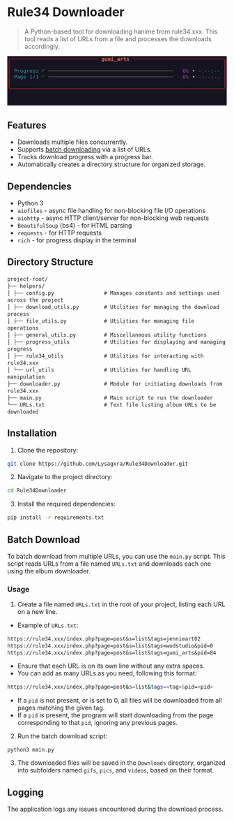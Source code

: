 # Rule34 Downloader

> A Python-based tool for downloading hanime from rule34.xxx. This tool reads a list of URLs from a file and processes the downloads accordingly.

![Demo](https://github.com/Lysagxra/Rule34Downloader/blob/66e57cd88fbbec617ba25f0f67c8fe8176c5a9bf/assets/demo.gif)

## Features

- Downloads multiple files concurrently.
- Supports [batch downloading](https://github.com/Lysagxra/Rule34Downloader/tree/main?tab=readme-ov-file#batch-download) via a list of URLs.
- Tracks download progress with a progress bar.
- Automatically creates a directory structure for organized storage.

## Dependencies

- Python 3
- `aiofiles` - async file handling for non-blocking file I/O operations
- `aiohttp` - async HTTP client/server for non-blocking web requests
- `BeautifulSoup` (bs4) - for HTML parsing
- `requests` - for HTTP requests
- `rich` - for progress display in the terminal

## Directory Structure

```
project-root/
├── helpers/
│ ├── config.py                # Manages constants and settings used across the project
│ ├── download_utils.py        # Utilities for managing the download process
│ ├── file_utils.py            # Utilities for managing file operations
│ ├── general_utils.py         # Miscellaneous utility functions
│ ├── progress_utils           # Utilities for displaying and managing progress
│ ├── rule34_utils             # Utilities for interacting with rule34.xxx
│ └── url_utils                # Utilities for handling URL manipulation
├── downloader.py              # Module for initiating downloads from rule34.xxx
├── main.py                    # Main script to run the downloader
└── URLs.txt                   # Text file listing album URLs to be downloaded
```

## Installation

1. Clone the repository:

```bash
git clone https://github.com/Lysagxra/Rule34Downloader.git
```

2. Navigate to the project directory:

```bash
cd Rule34Downloader
```

3. Install the required dependencies:

```bash
pip install -r requirements.txt
```

## Batch Download

To batch download from multiple URLs, you can use the `main.py` script. This script reads URLs from a file named `URLs.txt` and downloads each one using the album downloader.

### Usage

1. Create a file named `URLs.txt` in the root of your project, listing each URL on a new line.

- Example of `URLs.txt`:

```
https://rule34.xxx/index.php?page=post&s=list&tags=jennieart02
https://rule34.xxx/index.php?page=post&s=list&tags=wodstudio&pid=0
https://rule34.xxx/index.php?page=post&s=list&tags=gumi_arts&pid=84
```

- Ensure that each URL is on its own line without any extra spaces.
- You can add as many URLs as you need, following this format:

```bash
https://rule34.xxx/index.php?page=post&s=list&tags=<tag>&pid=<pid>
```

- If a `pid` is not present, or is set to 0, all files will be downloaded from all pages matching the given tag.
- If a `pid` is present, the program will start downloading from the page corresponding to that `pid`, ignoring any previous pages.

2. Run the batch download script:

```
python3 main.py
```

3. The downloaded files will be saved in the `Downloads` directory, organized into subfolders named `gifs`, `pics`, and `videos`, based on their format.

## Logging

The application logs any issues encountered during the download process.
